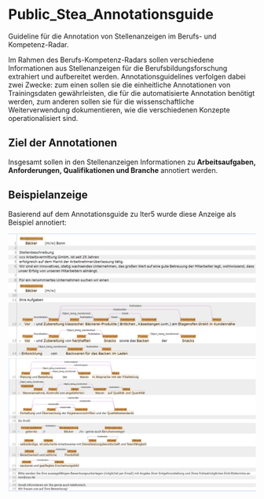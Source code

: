 # Public_Stea_Annotationsguide
Guideline für die Annotation von Stellenanzeigen im Berufs- und Kompetenz-Radar.

Im Rahmen des Berufs-Kompetenz-Radars sollen verschiedene Informationen aus Stellenanzeigen für die Berufsbildungsforschung extrahiert und aufbereitet werden. Annotationsguidelines verfolgen dabei zwei Zwecke: zum einen sollen sie die einheitliche Annotationen von Trainingsdaten gewährleisten, die für die automatisierte Annotation benötigt werden, zum anderen sollen sie für die wissenschaftliche Weiterverwendung dokumentieren, wie die verschiedenen Konzepte operationalisiert sind.

## Ziel der Annotationen
Insgesamt sollen in den Stellenanzeigen Informationen zu **Arbeitsaufgaben, Anforderungen, Qualifikationen und Branche** annotiert werden. 


## Beispielanzeige
Basierend auf dem Annotationsguide zu Iter5 wurde diese Anzeige als Beispiel annotiert:
<div style="text-align:center;">
  <img src="./Guidelines/images/Beispielanzeige_01.png" style="width:1000px">
  <img src="./Guidelines/images/Beispielanzeige_02.png" style="width:1000px">
</div>
